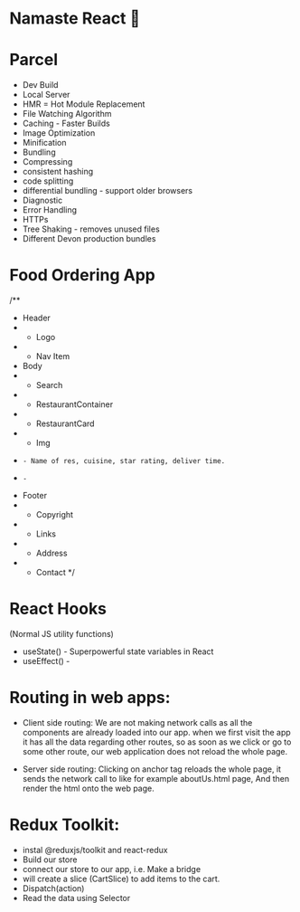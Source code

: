 # Namaste React 🚀

# Parcel

- Dev Build
- Local Server
- HMR = Hot Module Replacement
- File Watching Algorithm
- Caching - Faster Builds
- Image Optimization
- Minification
- Bundling
- Compressing
- consistent hashing
- code splitting
- differential bundling - support older browsers
- Diagnostic
- Error Handling
- HTTPs
- Tree Shaking - removes unused files
- Different Devon production bundles

# Food Ordering App

/\*\*

- Header
- - Logo
- - Nav Item
- Body
- - Search
- - RestaurantContainer
- - RestaurantCard
- - Img
-     - Name of res, cuisine, star rating, deliver time.
-     -
- Footer
- - Copyright
- - Links
- - Address
- - Contact
    \*/

# React Hooks

(Normal JS utility functions)

- useState() - Superpowerful state variables in React
- useEffect() -

# Routing in web apps:

- Client side routing: We are not making network calls as all the components are already loaded into our app. when we first visit the app it has all the data regarding other routes, so as soon as we click or go to some other route, our web application does not reload the whole page.

- Server side routing: Clicking on anchor tag reloads the whole page, it sends the network call to like for example aboutUs.html page, And then render the html onto the web page.

# Redux Toolkit:
- instal @reduxjs/toolkit and react-redux
- Build our store
- connect our store to our app, i.e. Make a bridge
- will create a slice (CartSlice) to add items to the cart.
- Dispatch(action)
- Read the data using Selector
